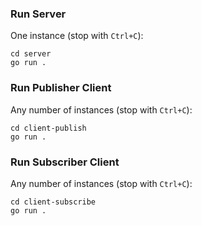 ### Run Server

One instance (stop with `Ctrl+C`):

```shell
cd server
go run .
```

### Run Publisher Client

Any number of instances (stop with `Ctrl+C`):

```shell
cd client-publish
go run .
```

### Run Subscriber Client

Any number of instances (stop with `Ctrl+C`):

```shell
cd client-subscribe
go run .
```